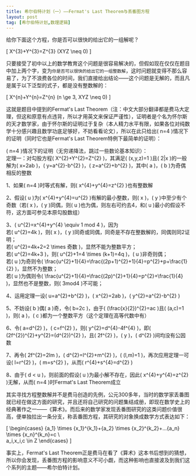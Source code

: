 ```yaml
---
title: 希尔伯特计划（一）——Fermat's Last Theorem与丢番图方程
layout: post
tag: [希尔伯特计划,数理逻辑]
---
```



给你下面这个方程，你是否可以很快的给出它的一组解呢？

\[ X^{3}+Y^{3}=Z^{3} (XYZ \neq 0) \]

只要接受了初中以上的数学教育这个问题是很容易解决的，但假如现在仅仅在题目中加上两个字，变为`你是否可以很快的给出它的一组整数解`，这时问题就变得不那么容易了，为了不浪费各位的时间，我们直接给出结论——这个问题是无解的，而且凡是属于以下泛型的式子，都是没有整数解的：

\[ X^{n}+Y^{n}=Z^{n} (n \ge 3, XYZ \neq 0) \]

这就是题目中提到的Fermat's Last Theorem（注：中文大部分翻译都是费马大定理，但这和原意有点违背，所以才用英文来保证严谨性），证明者是个名为怀尔斯的天才数学家，由于怀尔斯的证明过于复杂（本人精力水平有限，如果各位对纯数学十分感兴趣且数学功底足够好，不妨看看论文），所以在此只给出\( n=4 \)情况下的证明（同时它也是Fermat's Last Theorem特例下最简单的证明）：

\( n=4 \)情况下的证明（无穷递降法，跳过一些数论基本知识）：<br/>
定理一：对勾股方程\( X^{2}+Y^{2}=Z^{2} \)，其满足\( (x,y,z)=1 \)且\( 2|x \)的一般解为\( x=2ab \)，\( y=a^{2}-b^{2} \)，\( z=a^{2}+b^{2} \)，其中\( a \)，\( b \)为奇偶相反的整数

1、如果\( n=4 \)时等式有解，则\( x^{4}+y^{4}=z^{2} \)也有整数解

2、假设\( u \)为\( x^{4}+y^{4}=u^{2} \)有解的最小整数，则\( x \)，\( y \)中至少有个奇数（若\( x \)，\( y \)同偶，则\( u \)也为偶，则左右可约去4，和\( u \)最小的假设不符，这方面可参见本原勾股数组）

3、\( u^{2}=x^{4}+y^{4} \equiv 1 mod 4 \)，因为<br>
若\( u^{2}=4k \)，则\( x \)，\( y \)同奇或同偶，同奇是不存在整数解的，同偶则同2证明；<br>
若\( u^{2}=4k+2=2 \times 奇数 \)，显然不能为整数平方；<br>
若\( u^{2}=4k+3 \)，则\( u^{2}+1=4 \times (k+1)=4q \)，\( u \)非奇则偶；<br>
若\( u \)为奇则令\( \frac{u^{2}+1}{4}=\frac{(2p+1)^{2}+1}{4}=p^{2}+p+\frac{1}{2} \)，显然不为整数；<br>
若\( u \)为偶则令\( \frac{u^{2}+1}{4}=\frac{(2p)^{2}+1}{4}=p^{2}+\frac{1}{4} \)，显然也不是整数，则\( 3mod4 \)不可能；

4、运用定理一设\( u=a^{2}+b^{2} \)，\( x^{2}=2ab \)，\( y^{2}=a^{2}-b^{2} \)

5、不妨设\( b \)偶\( a \)奇，令\( b=2c \)，由于\( (\frac{x}{2})^{2}=ac \)且\( (a,c)=1 \)，则\( a \)，\( c \)都为一个整数平方（这个定理在高等代数中有）

6、令\( a=d^{2} \)，\( c=f^{2} \)，则\( y^{2}=d^{4}-4f^{4} \)，即\( (2f^{2})^{2}+y^{2}=(d^{2})^{2} \)，且\( 2f^{2} \)，\( y \)，\( d^{2} \)间均没有公因数

7、再令\( 2f^{2}=2lm \)，\( d^{2}=l^{2}+m^{2} \)，\( (l,m)=1 \)，再次应用定理一可设\( l=r^{2} \)，\( m=s^{2} \)，从而\( r^{4}+s^{4}=d^{2} \)

8、由于\( d < u \)，则前面的假设\( u \)为最小解不存在，因此\( x^{4}+y^{4}=z^{2} \)无解，从而\( n=4 \)时Fermat's Last Theorem成立

其实寻找方程整数解并不是费马创造的先例，公元300多年，当时的数学家丢番图就已经在做这方面的研究，并且还将自己研究的问题集结成册，即现在数学史上的经典著作之一——《算术》。而后来的数学家发现丢番图研究的这类问题价值很高，便单独拉出一条分支，称丢番图方程，其研究的对象换成数学方式表达如下：

\[
\begin{cases}
{a_1} \times {x_1}^{k_1}+{a_2} \times {x_2}^{k_2}+…{a_n} \times {x_n}^{k_n}=c \\\
a_i,x_i,c \in Z
\end{cases}
\]

事实上，Fermat's Last Theorem正是费马在看了《算术》这本书后想到的猜想，所以你会发现，丢番图方程的影响意义不可小觑，而这种影响也直接波及到我们这个系列的主题——希尔伯特计划。
